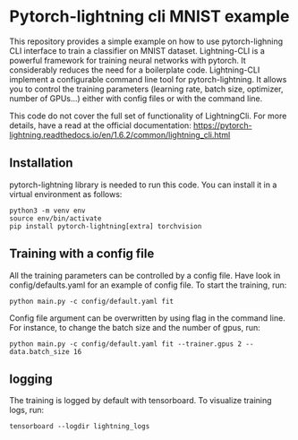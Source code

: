 # Pytorch-lightning cli MNIST example
This repository provides a simple example on how to use pytorch-lighning CLI interface to train a classifier on MNIST dataset.
Lightning-CLI is a powerful framework for training neural networks with pytorch. 
It considerably reduces the need for a boilerplate code.
Lightning-CLI implement a configurable command line tool for pytorch-lightning. It allows you to control the training parameters (learning rate, batch size, optimizer, number of GPUs...) either with config files or with the command line.

This code do not cover the full set of functionality of LightningCli. For more details, have a read at the official documentation: https://pytorch-lightning.readthedocs.io/en/1.6.2/common/lightning_cli.html

## Installation
pytorch-lightning library is needed  to run this code. 
You can install it in a virtual environment as follows:
```
python3 -m venv env
source env/bin/activate
pip install pytorch-lightning[extra] torchvision
```

<!-- ## Visualizing the available arguments
You can display all the available configurable arguments by running:
```
python main.py fit --print_config
```
To create your own config file, 
you can run:
```
python main.py fit --print_config > config/myconfig.yaml
```
and edit config/myconfig.yaml with chosen parameters. -->


## Training with a config file
All the training parameters can be controlled by a config file.
Have look in config/defaults.yaml for an example of config file.
 To start the training, run:
```
python main.py -c config/default.yaml fit
```
 Config file argument can be overwritten by using flag in the command line.
 For instance, to change the batch size and the number of gpus, run:

```
python main.py -c config/default.yaml fit --trainer.gpus 2 --data.batch_size 16
```
## logging 
The training is logged by default with tensorboard.
To visualize training logs, run:

```
tensorboard --logdir lightning_logs
```